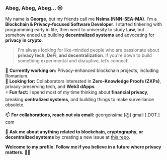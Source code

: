 ### **Abeg, Abeg, Abeg... 😒**  

My name is **George**, but my friends call me **Nsima (NNN-SEA-MA)**. I'm a **Blockchain & Privacy-focused Software Developer**. I started tinkering with programming early in life, then went to university to study **Law**, but somehow ended up building **decentralized systems** and advocating for **privacy in crypto**.  

> I'm always looking for like-minded people who are passionate about **privacy tech, DeFi, and decentralization**. If you're down to build something experimental and disruptive, let’s connect!  

🔭 **Currently working on:** Privacy-enhanced blockchain projects, including Romanium.  
👯 **Looking for:** Collaborators interested in **Zero-Knowledge Proofs (ZKPs)**, privacy-preserving tech, and **Web3 dApps**.  
⚡ **Fun fact:** I spend most of my time thinking about **financial privacy**, breaking **centralized systems**, and building things to make surveillance obsolete.  

📫 **For collaborations, reach out via email:** georgensima [@] gmail [.DOT.] com  

💬 **Ask me about anything related to blockchain, cryptography, or decentralized systems** by creating a new issue at [this repo](https://github.com/Nsima/Nsima/issues/new?assignees=&labels=question&template=custom.md&title=Question%3A+%5BYour-Title%5D).  

**Welcome to my profile. Follow me if you believe in a future where privacy matters.** 🚀🔐  
